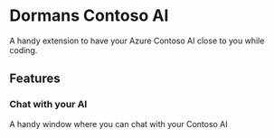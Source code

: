 # Dormans Contoso AI

A handy extension to have your Azure Contoso AI close to you while coding.

## Features

### Chat with your AI
A handy window where you can chat with your Contoso AI
